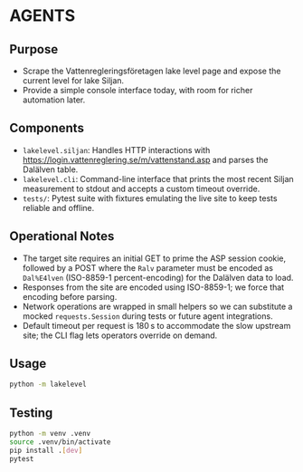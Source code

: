 # AGENTS

## Purpose
- Scrape the Vattenregleringsföretagen lake level page and expose the current level for lake Siljan.
- Provide a simple console interface today, with room for richer automation later.

## Components
- `lakelevel.siljan`: Handles HTTP interactions with https://login.vattenreglering.se/m/vattenstand.asp and parses the Dalälven table.
- `lakelevel.cli`: Command-line interface that prints the most recent Siljan measurement to stdout and accepts a custom timeout override.
- `tests/`: Pytest suite with fixtures emulating the live site to keep tests reliable and offline.

## Operational Notes
- The target site requires an initial GET to prime the ASP session cookie, followed by a POST where the `Ralv` parameter must be encoded as `Dal%E4lven` (ISO-8859-1 percent-encoding) for the Dalälven data to load.
- Responses from the site are encoded using ISO-8859-1; we force that encoding before parsing.
- Network operations are wrapped in small helpers so we can substitute a mocked `requests.Session` during tests or future agent integrations.
- Default timeout per request is 180 s to accommodate the slow upstream site; the CLI flag lets operators override on demand.

## Usage
```bash
python -m lakelevel
```

## Testing
```bash
python -m venv .venv
source .venv/bin/activate
pip install .[dev]
pytest
```
